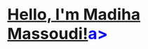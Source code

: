 <h1><span style="color: blue; font-size: 36px;"><a href='https://github.com/MadihaMassoudi'>Hello, I'm Madiha Massoudi!</a>a></span></h1>
